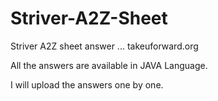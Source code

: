 # Striver-A2Z-Sheet
Striver A2Z sheet answer ... takeuforward.org


All the answers are available in JAVA Language.

I will upload the answers one by one.


